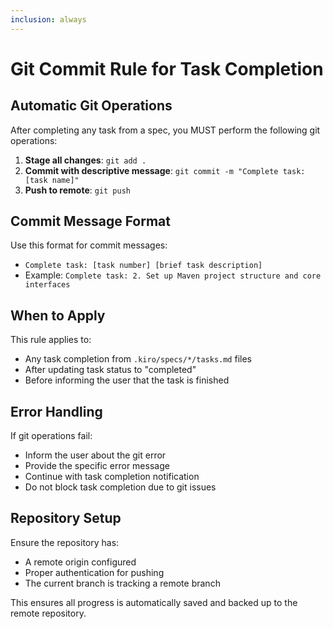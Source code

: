 ```yaml
---
inclusion: always
---
```


# Git Commit Rule for Task Completion

## Automatic Git Operations

After completing any task from a spec, you MUST perform the following git operations:

1. **Stage all changes**: `git add .`
2. **Commit with descriptive message**: `git commit -m "Complete task: [task name]"`
3. **Push to remote**: `git push`

## Commit Message Format

Use this format for commit messages:

- `Complete task: [task number] [brief task description]`
- Example: `Complete task: 2. Set up Maven project structure and core interfaces`

## When to Apply

This rule applies to:

- Any task completion from `.kiro/specs/*/tasks.md` files
- After updating task status to "completed"
- Before informing the user that the task is finished

## Error Handling

If git operations fail:

- Inform the user about the git error
- Provide the specific error message
- Continue with task completion notification
- Do not block task completion due to git issues

## Repository Setup

Ensure the repository has:

- A remote origin configured
- Proper authentication for pushing
- The current branch is tracking a remote branch

This ensures all progress is automatically saved and backed up to the remote repository.
